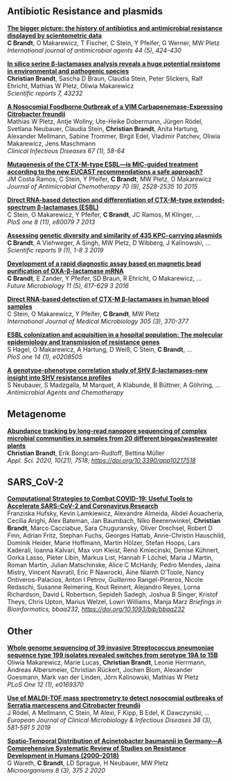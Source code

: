 ## Antibiotic Resistance and plasmids
[**The bigger picture: the history of antibiotics and antimicrobial resistance displayed by scientometric data**](https://www.sciencedirect.com/science/article/abs/pii/S092485791400243X)  
**C Brandt**, O Makarewicz, T Fischer, C Stein, Y Pfeifer, G Werner, MW Pletz  
*International journal of antimicrobial agents 44 (5), 424-430*

[**In silico serine β-lactamases analysis reveals a huge potential resistome in environmental and pathogenic species**](https://www.nature.com/articles/srep43232)  
**Christian Brandt**, Sascha D Braun, Claudia Stein, Peter Slickers, Ralf Ehricht, Mathias W Pletz, Oliwia Makarewicz  
*Scientific reports 7, 43232*

[**A Nosocomial Foodborne Outbreak of a VIM Carbapenemase-Expressing Citrobacter freundii**](https://academic.oup.com/cid/article/67/1/58/4809943)  
Mathias W Pletz, Antje Wollny, Ute-Heike Dobermann, Jürgen Rödel, Svetlana Neubauer, Claudia Stein, **Christian Brandt**, Anita Hartung, Alexander Mellmann, Sabine Trommer, Birgit Edel, Vladimir Patchev, Oliwia Makarewicz, Jens Maschmann  
*Clinical Infectious Diseases 67 (1), 58-64*

[**Mutagenesis of the CTX-M-type ESBL—is MIC-guided treatment according to the new EUCAST recommendations a safe approach?**](https://academic.oup.com/jac/article-abstract/70/9/2528/721756)  
JM Costa Ramos, C Stein, Y Pfeifer, **C Brandt**, MW Pletz, O Makarewicz  
*Journal of Antimicrobial Chemotherapy 70 (9), 2528-2535	10	2015*

[**Direct RNA-based detection and differentiation of CTX-M-type extended-spectrum β-lactamases (ESBL)**](https://journals.plos.org/plosone/article?id=10.1371/journal.pone.0080079)  
C Stein, O Makarewicz, Y Pfeifer, **C Brandt**, JC Ramos, M Klinger, ...  
*PloS one 8 (11), e80079	7	2013*

[**Assessing genetic diversity and similarity of 435 KPC-carrying plasmids**](https://www.nature.com/articles/s41598-019-47758-5)  
**C Brandt**, A Viehweger, A Singh, MW Pletz, D Wibberg, J Kalinowski, ...  
*Scientific reports 9 (1), 1-8	3	2019*

[**Development of a rapid diagnostic assay based on magnetic bead purification of OXA-β-lactamase mRNA**](https://www.futuremedicine.com/doi/abs/10.2217/fmb.16.13)  
**C Brandt**, E Zander, Y Pfeifer, SD Braun, R Ehricht, O Makarewicz, ...  
*Future Microbiology 11 (5), 617-629	3	2016*

[**Direct RNA-based detection of CTX-M β-lactamases in human blood samples**](https://www.sciencedirect.com/science/article/abs/pii/S1438422115000168)  
C Stein, O Makarewicz, Y Pfeifer, **C Brandt**, MW Pletz  
*International Journal of Medical Microbiology 305 (3), 370-377*

[**ESBL colonization and acquisition in a hospital population: The molecular epidemiology and transmission of resistance genes**](https://journals.plos.org/plosone/article?id=10.1371/journal.pone.0208505)  
S Hagel, O Makarewicz, A Hartung, D Weiß, C Stein, **C Brandt**, ...  
*PloS one 14 (1), e0208505*

[**A genotype-phenotype correlation study of SHV β-lactamases-new insight into SHV resistance profiles**](https://aac.asm.org/content/64/7/e02293-19.abstract)  
S Neubauer, S Madzgalla, M Marquet, A Klabunde, B Büttner, A Göhring, ...  
*Antimicrobial Agents and Chemotherapy*

## Metagenome

[**Abundance tracking by long-read nanopore sequencing of complex microbial communities in samples from 20 different biogas/wastewater plants**](https://www.mdpi.com/2076-3417/10/21/7518)  
**Christian Brandt**, Erik Bongcam-Rudloff, Bettina Müller  
*Appl. Sci. 2020, 10(21), 7518; https://doi.org/10.3390/app10217518*

## SARS_CoV-2

[**Computational Strategies to Combat COVID-19: Useful Tools to Accelerate SARS-CoV-2 and Coronavirus Research**](https://academic.oup.com/bib/advance-article/doi/10.1093/bib/bbaa232/5955939)  
Franziska Hufsky, Kevin Lamkiewicz, Alexandre Almeida, Abdel Aouacheria, Cecilia Arighi, Alex Bateman, Jan Baumbach, Niko Beerenwinkel, **Christian Brandt**, Marco Cacciabue, Sara Chuguransky, Oliver Drechsel, Robert D Finn, Adrian Fritz, Stephan Fuchs, Georges Hattab, Anne-Christin Hauschild, Dominik Heider, Marie Hoffmann, Martin Hölzer, Stefan Hoops, Lars Kaderali, Ioanna Kalvari, Max von Kleist, Renó Kmiecinski, Denise Kühnert, Gorka Lasso, Pieter Libin, Markus List, Hannah F Löchel, Maria J Martin, Roman Martin, Julian Matschinske, Alice C McHardy, Pedro Mendes, Jaina Mistry, Vincent Navratil, Eric P Nawrocki, Áine Niamh O’Toole, Nancy Ontiveros-Palacios, Anton I Petrov, Guillermo Rangel-Pineros, Nicole Redaschi, Susanne Reimering, Knut Reinert, Alejandro Reyes, Lorna Richardson, David L Robertson, Sepideh Sadegh, Joshua B Singer, Kristof Theys, Chris Upton, Marius Welzel, Lowri Williams, Manja Marz
*Briefings in Bioinformatics, bbaa232, https://doi.org/10.1093/bib/bbaa232*

## Other

[**Whole genome sequencing of 39 invasive Streptococcus pneumoniae sequence type 199 isolates revealed switches from serotype 19A to 15B**](https://journals.plos.org/plosone/article?id=10.1371/journal.pone.0169370)  
Oliwia Makarewicz, Marie Lucas, **Christian Brandt**, Leonie Herrmann, Andreas Albersmeier, Christian Rückert, Jochen Blom, Alexander Goesmann, Mark van der Linden, Jörn Kalinowski, Mathias W Pletz  
*PLoS One 12 (1), e0169370*

[**Use of MALDI-TOF mass spectrometry to detect nosocomial outbreaks of Serratia marcescens and Citrobacter freundii**](https://link.springer.com/article/10.1007/s10096-018-03462-2)  
J Rödel, A Mellmann, C Stein, M Alexi, F Kipp, B Edel, K Dawczynski, ...  
*European Journal of Clinical Microbiology & Infectious Diseases 38 (3), 581-591	5	2019*

[**Spatio-Temporal Distribution of Acinetobacter baumannii in Germany—A Comprehensive Systematic Review of Studies on Resistance Development in Humans (2000–2018)**](https://www.mdpi.com/2076-2607/8/3/375)  
G Wareth, **C Brandt**, LD Sprague, H Neubauer, MW Pletz  
*Microorganisms 8 (3), 375	2	2020*






